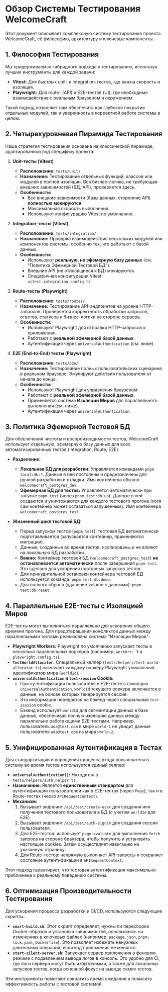 # Обзор Системы Тестирования WelcomeCraft

Этот документ описывает комплексную систему тестирования проекта WelcomeCraft, её философию, архитектуру и ключевые компоненты.

## 1. Философия Тестирования

Мы придерживаемся гибридного подхода к тестированию, используя лучшие инструменты для каждой задачи:

-   **Vitest:** Для быстрых unit- и integration-тестов, где важна скорость и изоляция.
-   **Playwright:** Для route- (API) и E2E-тестов (UI), где необходимо взаимодействие с реальным браузером и окружением.

Такой подход позволяет нам обеспечить как глубокое покрытие отдельных модулей, так и уверенность в корректной работе системы в целом.

## 2. Четырехуровневая Пирамида Тестирования

Наша стратегия тестирования основана на классической пирамиде, адаптированной под специфику проекта:

1.  **Unit-тесты (Vitest)**
    -   **Расположение:** `tests/unit/`
    -   **Назначение:** Тестирование отдельных функций, классов или модулей в полной изоляции. Вся бизнес-логика, не требующая внешних зависимостей (БД, API), проверяется здесь.
    -   **Особенности:**
        -   Все внешние зависимости (базы данных, сторонние API) **полностью мокируются**.
        -   Максимальная скорость выполнения.
        -   Используют конфигурацию Vitest по умолчанию.

2.  **Integration-тесты (Vitest)**
    -   **Расположение:** `tests/integration/`
    -   **Назначение:** Проверка взаимодействия нескольких модулей или компонентов системы, особенно тех, что работают с базой данных.
    -   **Особенности:**
        -   Используют **реальную, но эфемерную базу данных** (см. "Политика Эфемерной Тестовой БД").
        -   Внешние API (не относящиеся к БД) мокируются.
        -   Специфичная конфигурация Vitest: `vitest.integration.config.ts`.

3.  **Route-тесты (Playwright)**
    -   **Расположение:** `tests/routes/`
    -   **Назначение:** Тестирование API-эндпоинтов на уровне HTTP-запросов. Проверяется корректность обработки запросов, ответов, статусов и бизнес-логики на стороне сервера.
    -   **Особенности:**
        -   Используют Playwright для отправки HTTP-запросов к приложению.
        -   Работают с **реальной эфемерной базой данных**.
        -   Аутентификация через `universalAuthentication` (см. ниже).

4.  **E2E (End-to-End) тесты (Playwright)**
    -   **Расположение:** `tests/e2e/`
    -   **Назначение:** Тестирование полных пользовательских сценариев в реальном браузере. Эмулируют действия пользователя от начала до конца.
    -   **Особенности:**
        -   Используют Playwright для управления браузером.
        -   Работают с **реальной эфемерной базой данных**.
        -   Применяется система **Изоляции Миров** для параллельного выполнения (см. ниже).
        -   Аутентификация через `universalAuthentication`.

## 3. Политика Эфемерной Тестовой БД

Для обеспечения чистоты и воспроизводимости тестов, WelcomeCraft использует отдельную, эфемерную базу данных для всех автоматизированных тестов (Integration, Route, E2E).

-   **Разделение:**
    -   **Локальная БД для разработки:** Управляется командами `pnpm local:db:*`. Данные в ней постоянны и предназначены для ручной разработки и отладки. Имя контейнера обычно `welcomecraft_postgres_dev`.
    -   **Эфемерная БД для тестов:** Управляется автоматически при запуске `pnpm test` (через `pnpm test:db:up`). Данные в ней создаются и уничтожаются для каждого тестового прогона (хотя сам контейнер может оставаться запущенным). Имя контейнера `welcomecraft_postgres_test`.

-   **Жизненный цикл тестовой БД:**
    -   Перед запуском тестов (`pnpm test`), тестовая БД автоматически подготавливается (запускается контейнер, применяются миграции).
    -   Данные, созданные во время тестов, изолированы и не влияют на локальную БД разработки.
    -   **Важно:** Контейнер тестовой БД (`welcomecraft_postgres_test`) **не останавливается автоматически** после завершения `pnpm test`. Это сделано для ускорения повторных запусков тестов.
    -   Для принудительной остановки контейнера тестовой БД используется команда: `pnpm test:db:down`.
    -   Для полного сброса (удаление volume с данными): `pnpm test:db:reset`.

## 4. Параллельные E2E-тесты с Изоляцией Миров

E2E-тесты могут выполняться параллельно для ускорения общего времени прогона. Для предотвращения конфликтов данных между параллельными тестами реализована система "Изоляции Миров":

-   **Playwright Workers:** Playwright по умолчанию запускает тесты в несколько параллельных воркеров (например, `workers: 3` в `playwright.config.ts`).
-   **`TestWorldAllocator`:** Специальный хелпер (`tests/helpers/test-world-allocator.ts`) назначает каждому воркеру Playwright уникальный идентификатор мира (`worldId`).
-   **`universalAuthentication` и `test-session` Cookie:**
    -   При аутентификации пользователя в E2E-тесте с помощью `universalAuthentication`, `worldId` текущего воркера включается в данные, на основе которых генерируется сессия.
    -   Эта информация передается на бэкенд через специальный `test-session` cookie.
    -   Бэкенд использует `worldId` для сегментации данных в базе данных, обеспечивая полную изоляцию данных между параллельно работающими E2E-тестами. Например, пользователь `ada@test.com` в мире `world-1` не увидит данные пользователя `ada@test.com` из мира `world-2`.

## 5. Унифицированная Аутентификация в Тестах

Для стандартизации и упрощения процесса входа пользователя в систему во время тестов используется единый хелпер:

-   **`universalAuthentication()`:** Находится в `tests/helpers/auth.helper.ts`.
-   **Назначение:** Является **единственным стандартом** для аутентификации пользователей как в E2E-тестах (через `Page`), так и в Route-тестах (через `APIRequestContext`).
-   **Механизм:**
    1.  Вызывает эндпоинт `/api/test/create-user` для создания или получения тестового пользователя в БД (с учетом `worldId` для E2E).
    2.  Вызывает эндпоинт `/api/test/auth-signin` для создания сессии пользователя.
    3.  Для E2E-тестов: использует `page.evaluate` для выполнения `fetch` запроса на стороне браузера, чтобы получить и установить настоящие cookies. Затем осуществляет навигацию на указанную страницу.
    4.  Для Route-тестов: напрямую выполняет API-запросы и сохраняет состояние аутентификации в `APIRequestContext`.

Этот подход гарантирует, что тестовая аутентификация максимально приближена к реальному поведению системы.

## 6. Оптимизация Производительности Тестирования

Для ускорения процесса разработки и CI/CD, используются следующие скрипты:

-   **`smart-build.sh`:** Этот скрипт определяет, нужны ли пересборка Docker-образов и установка зависимостей, основываясь на изменениях в ключевых файлах (например, `package.json`, `pnpm-lock.yaml`, `Dockerfile`). Это позволяет избежать ненужных длительных операций, если код приложения не менялся.
-   **`start-silent-server.sh`:** Запускает сервер приложения в фоновом режиме с подавлением вывода логов в консоль. Это удобно для CI, где логи сервера могут быть избыточными, а также для локальных запусков тестов, когда основной фокус на выводе самих тестов.

Эти инструменты помогают сократить время ожидания и повысить эффективность работы с тестовой системой.
